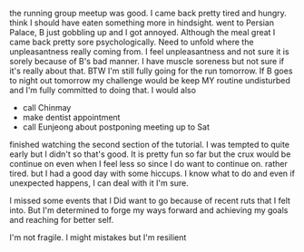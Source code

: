 the running group meetup was good. I came back pretty tired and hungry. think I should have eaten something more in hindsight. 
went to Persian Palace, B just gobbling up and I got annoyed. Although the meal great I came back pretty sore psychologically. Need to unfold where the unpleasantness really coming from. I feel unpleasantness and not sure it is sorely because of B's bad manner. 
I have muscle soreness but not sure if it's really about that. BTW I'm still fully going for the run tomorrow. If B goes to night out tomorrow my challenge would be keep MY routine undisturbed and I'm fully committed to doing that. I would also 
- call Chinmay
- make dentist appointment
- call Eunjeong about postponing meeting up to Sat


finished watching the second section of the tutorial. I was tempted to quite early but I didn't so that's good. 
It is pretty fun so far but the crux would be continue on even when I feel less so since I do want to continue on. 
rather tired. but I had a good day with some hiccups. I know what to do and even if unexpected happens, I can deal with it I'm sure. 

I missed some events that I Did want to go because of recent ruts that I felt into. But I'm determined to forge my ways forward and achieving my goals and reaching for better self. 

I'm not fragile. I might mistakes but I'm resilient 

